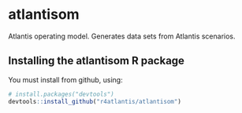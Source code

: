 # atlantisom
Atlantis operating model. Generates data sets from Atlantis scenarios.

## Installing the atlantisom R package

You must install from github, using: 

```R
# install.packages("devtools")
devtools::install_github("r4atlantis/atlantisom")
```
